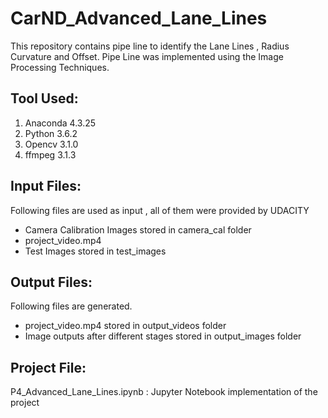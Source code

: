# CarND_Advanced_Lane_Lines
This repository contains pipe line to identify the Lane Lines , Radius Curvature and Offset. Pipe Line was implemented using the Image Processing Techniques.

## Tool Used:
  1. Anaconda 4.3.25
  2. Python 3.6.2
  3. Opencv 3.1.0
  4. ffmpeg 3.1.3


## Input Files:
Following files are used as input , all of them were provided by UDACITY
- Camera Calibration Images stored in camera_cal folder
- project_video.mp4
- Test Images stored in test_images

## Output Files:
Following files are generated.
- project_video.mp4 stored in output_videos folder
- Image outputs after different stages stored in output_images folder

## Project File:
P4_Advanced_Lane_Lines.ipynb : Jupyter Notebook implementation of the project

